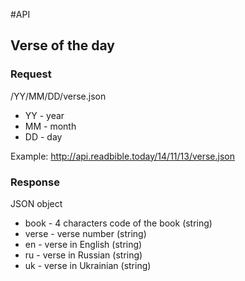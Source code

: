 #API
## Verse of the day
### Request

/YY/MM/DD/verse.json

- YY - year
- MM - month
- DD - day

Example: http://api.readbible.today/14/11/13/verse.json


### Response

JSON object

- book - 4 characters  code of the book (string)
- verse - verse number (string)
- en - verse in English (string)
- ru - verse in Russian (string)
- uk - verse in Ukrainian (string)